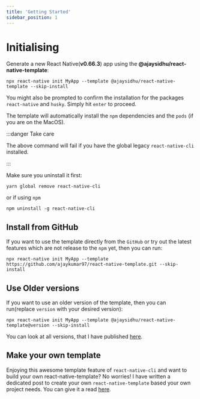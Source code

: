 ```yaml
---
title: 'Getting Started'
sidebar_position: 1
---
```


# Initialising

Generate a new React Native(**v0.66.3**) app using the **@ajaysidhu/react-native-template**:

```shell
npx react-native init MyApp --template @ajaysidhu/react-native-template --skip-install
```

You might also be prompted to confirm the installation for the packages `react-native` and `husky`. Simply hit `enter` to proceed.

The template will automatically install the `npm` dependencies and the `pods` (if you are on the MacOS).

:::danger Take care

The above command will fail if you have the global legacy `react-native-cli` installed.

:::

Make sure you uninstall it first:

```shell
yarn global remove react-native-cli
```

or if using `npm`

```shell
npm uninstall -g react-native-cli
```

## Install from GitHub
If you want to use the template directly from the `GitHub` or try out the latest features which are not release to the `npm` yet, then you can run:

```shell
npx react-native init MyApp --template https://github.com/ajaykumar97/react-native-template.git --skip-install
```

## Use Older versions

If you want to use an older version of the template, then you can run(replace `version` with your desired version):

```shell
npx react-native init MyApp --template @ajaysidhu/react-native-template@version --skip-install
```

You can look at all versions, that I have published [here](https://github.com/ajaykumar97/react-native-template/releases).

## Make your own template
Enjoying this awesome template feature of `react-native-cli` and want to build your own react-native-template? No worries! I have written a dedicated post to create your own `react-native-template` based your own project needs. You can give it a read [here](https://hackernoon.com/how-to-quickly-create-a-custom-template-in-react-native-4up340g).